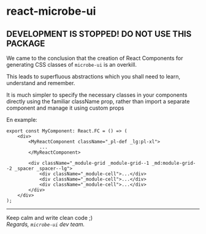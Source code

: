 # react-microbe-ui

## DEVELOPMENT IS STOPPED! DO NOT USE THIS PACKAGE

We came to the conclusion that the creation of React Components for generating CSS classes of `microbe-ui` is an overkill. 

This leads to superfluous abstractions which you shall need to learn, understand and remember.

It is much simpler to specify the necessary classes in your components directly using the familiar className prop, rather than import a separate component and manage it using custom props

En example:

```tsx
export const MyComponent: React.FC = () => (
    <div>
        <MyReactComponent className="_pl-def _lg:pl-xl">
            ...
        </MyReactComponent>
    
        <div className="_module-grid _module-grid--1 _md:module-grid--2 _spacer _spacer--lg">
            <div className="_module-cell">...</div>
            <div className="_module-cell">...</div>
            <div className="_module-cell">...</div>
        </div>
    </div>
);
```

---

Keep calm and write clean code ;)  
_Regards, `microbe-ui` dev team._
